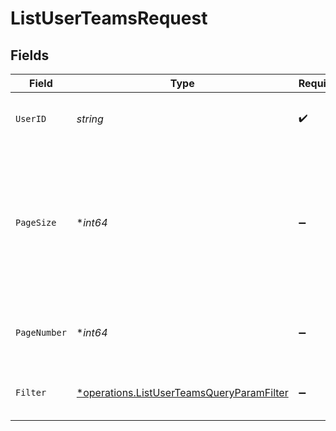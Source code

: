 # ListUserTeamsRequest


## Fields

| Field                                                                                                   | Type                                                                                                    | Required                                                                                                | Description                                                                                             | Example                                                                                                 |
| ------------------------------------------------------------------------------------------------------- | ------------------------------------------------------------------------------------------------------- | ------------------------------------------------------------------------------------------------------- | ------------------------------------------------------------------------------------------------------- | ------------------------------------------------------------------------------------------------------- |
| `UserID`                                                                                                | *string*                                                                                                | :heavy_check_mark:                                                                                      | The user ID.                                                                                            | d32d905a-ed33-46a3-a093-d8f536af9a8a                                                                    |
| `PageSize`                                                                                              | **int64*                                                                                                | :heavy_minus_sign:                                                                                      | The maximum number of items to include per page. The last page of a collection may include fewer items. | 10                                                                                                      |
| `PageNumber`                                                                                            | **int64*                                                                                                | :heavy_minus_sign:                                                                                      | Determines which page of the entities to retrieve.                                                      | 1                                                                                                       |
| `Filter`                                                                                                | [*operations.ListUserTeamsQueryParamFilter](../../models/operations/listuserteamsqueryparamfilter.md)   | :heavy_minus_sign:                                                                                      | Filter teams returned in the response.                                                                  |                                                                                                         |